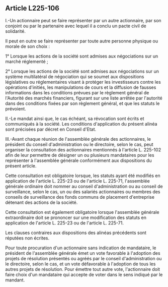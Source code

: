 Article L225-106
----
I.-Un actionnaire peut se faire représenter par un autre actionnaire, par son
conjoint ou par le partenaire avec lequel il a conclu un pacte civil de
solidarité.

Il peut en outre se faire représenter par toute autre personne physique ou
morale de son choix :

1° Lorsque les actions de la société sont admises aux négociations sur un marché
réglementé ;

2° Lorsque les actions de la société sont admises aux négociations sur un
système multilatéral de négociation qui se soumet aux dispositions législatives
ou réglementaires visant à protéger les investisseurs contre les opérations
d'initiés, les manipulations de cours et la diffusion de fausses informations
dans les conditions prévues par le règlement général de l'Autorité des marchés
financiers, figurant sur une liste arrêtée par l'autorité dans des conditions
fixées par son règlement général, et que les statuts le prévoient.

II.-Le mandat ainsi que, le cas échéant, sa révocation sont écrits et
communiqués à la société. Les conditions d'application du présent alinéa sont
précisées par décret en Conseil d'Etat.

III.-Avant chaque réunion de l'assemblée générale des actionnaires, le président
du conseil d'administration ou le directoire, selon le cas, peut organiser la
consultation des actionnaires mentionnés à l'article L. 225-102 afin de leur
permettre de désigner un ou plusieurs mandataires pour les représenter à
l'assemblée générale conformément aux dispositions du présent article.

Cette consultation est obligatoire lorsque, les statuts ayant été modifiés en
application de l'article L. 225-23 ou de l'article L. 225-71, l'assemblée
générale ordinaire doit nommer au conseil d'administration ou au conseil de
surveillance, selon le cas, un ou des salariés actionnaires ou membres des
conseils de surveillance des fonds communs de placement d'entreprise détenant
des actions de la société.

Cette consultation est également obligatoire lorsque l'assemblée générale
extraordinaire doit se prononcer sur une modification des statuts en application
de l'article L. 225-23 ou de l'article L. 225-71.

Les clauses contraires aux dispositions des alinéas précédents sont réputées non
écrites.

Pour toute procuration d'un actionnaire sans indication de mandataire, le
président de l'assemblée générale émet un vote favorable à l'adoption des
projets de résolution présentés ou agréés par le conseil d'administration ou le
directoire, selon le cas, et un vote défavorable à l'adoption de tous les autres
projets de résolution. Pour émettre tout autre vote, l'actionnaire doit faire
choix d'un mandataire qui accepte de voter dans le sens indiqué par le mandant.
